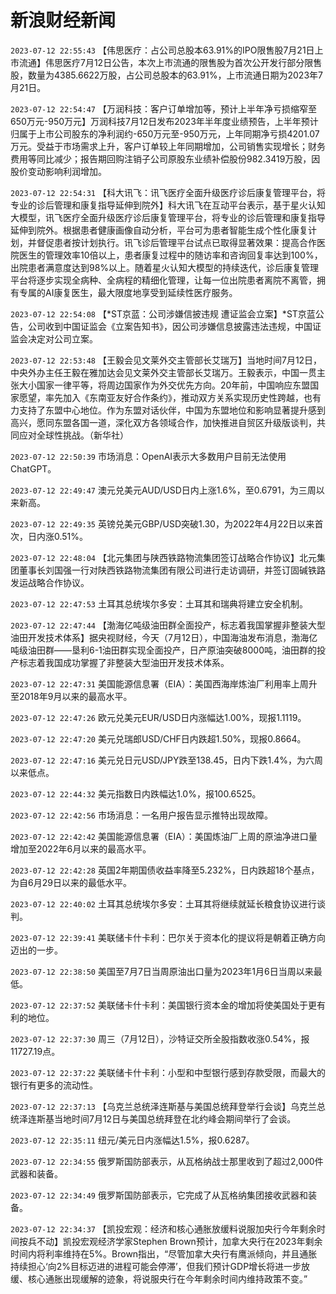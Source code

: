 # 新浪财经新闻
`2023-07-12 22:55:43` 【伟思医疗：占公司总股本63.91%的IPO限售股7月21日上市流通】伟思医疗7月12日公告，本次上市流通的限售股为首次公开发行部分限售股，数量为4385.6622万股，占公司总股本的63.91%，上市流通日期为2023年7月21日。

`2023-07-12 22:54:47` 【万润科技：客户订单增加等，预计上半年净亏损缩窄至650万元-950万元】万润科技7月12日发布2023年半年度业绩预告，上半年预计归属于上市公司股东的净利润约-650万元至-950万元，上年同期净亏损4201.07万元。受益于市场需求上升，客户订单较上年同期增加，公司销售实现增长；财务费用等同比减少；报告期回购注销子公司原股东业绩补偿股份982.3419万股，因股价变动影响利润增加。

`2023-07-12 22:54:31` 【科大讯飞：讯飞医疗全面升级医疗诊后康复管理平台，将专业的诊后管理和康复指导延伸到院外】科大讯飞在互动平台表示，基于星火认知大模型，讯飞医疗全面升级医疗诊后康复管理平台，将专业的诊后管理和康复指导延伸到院外。根据患者健康画像自动分析，平台可为患者智能生成个性化康复计划，并督促患者按计划执行。讯飞诊后管理平台试点已取得显著效果：提高合作医院医生的管理效率10倍以上，患者康复过程中的随访率和咨询回复率达到100%，出院患者满意度达到98%以上。随着星火认知大模型的持续迭代，诊后康复管理平台将逐步实现全病种、全病程的精细化管理，让每一位出院患者离院不离管，拥有专属的AI康复医生，最大限度地享受到延续性医疗服务。

`2023-07-12 22:54:08` 【*ST京蓝：公司涉嫌信披违规 遭证监会立案】*ST京蓝公告，公司收到中国证监会《立案告知书》，因公司涉嫌信息披露违法违规，中国证监会决定对公司立案。

`2023-07-12 22:53:48` 【王毅会见文莱外交主管部长艾瑞万】当地时间7月12日，中央外办主任王毅在雅加达会见文莱外交主管部长艾瑞万。王毅表示，中国一贯主张大小国家一律平等，将周边国家作为外交优先方向。20年前，中国响应东盟国家愿望，率先加入《东南亚友好合作条约》，推动双方关系实现历史性跨越，也有力支持了东盟中心地位。作为东盟对话伙伴，中国为东盟地位和影响显著提升感到高兴，愿同东盟各国一道，深化双方各领域合作，加快推进自贸区升级版谈判，共同应对全球性挑战。（新华社）

`2023-07-12 22:50:39` 市场消息：OpenAI表示大多数用户目前无法使用ChatGPT。

`2023-07-12 22:49:47` 澳元兑美元AUD/USD日内上涨1.6%，至0.6791，为三周以来新高。

`2023-07-12 22:49:35` 英镑兑美元GBP/USD突破1.30，为2022年4月22日以来首次，日内涨0.51%。

`2023-07-12 22:48:04` 【北元集团与陕西铁路物流集团签订战略合作协议】北元集团董事长刘国强一行对陕西铁路物流集团有限公司进行走访调研，并签订固碱铁路发运战略合作协议。

`2023-07-12 22:47:53` 土耳其总统埃尔多安：土耳其和瑞典将建立安全机制。

`2023-07-12 22:47:44` 【渤海亿吨级油田群全面投产，标志着我国掌握非整装大型油田开发技术体系】据央视财经，今天（7月12日），中国海油发布消息，渤海亿吨级油田群——垦利6-1油田群实现全面投产，日产原油突破8000吨，油田群的投产标志着我国成功掌握了非整装大型油田开发技术体系。

`2023-07-12 22:47:31` 美国能源信息署（EIA）：美国西海岸炼油厂利用率上周升至2018年9月以来的最高水平。

`2023-07-12 22:47:26` 欧元兑美元EUR/USD日内涨幅达1.00%，现报1.1119。

`2023-07-12 22:47:20` 美元兑瑞郎USD/CHF日内跌超1.50%，现报0.8664。

`2023-07-12 22:47:16` 美元兑日元USD/JPY跌至138.45，日内下跌1.4%，为六周以来低点。

`2023-07-12 22:44:32` 美元指数日内跌幅达1.0%，报100.6525。

`2023-07-12 22:42:56` 市场消息：一名用户报告显示推特出现故障。

`2023-07-12 22:42:42` 美国能源信息署（EIA）：美国炼油厂上周的原油净进口量增加至2022年6月以来的最高水平。

`2023-07-12 22:42:28` 英国2年期国债收益率降至5.232%，日内跌超18个基点，为自6月29日以来的最低水平。

`2023-07-12 22:40:02` 土耳其总统埃尔多安：土耳其将继续就延长粮食协议进行谈判。

`2023-07-12 22:39:41` 美联储卡什卡利：巴尔关于资本化的提议将是朝着正确方向迈出的一步。

`2023-07-12 22:38:50` 美国至7月7日当周原油出口量为2023年1月6日当周以来最低。

`2023-07-12 22:37:52` 美联储卡什卡利：美国银行资本金的增加将使美国处于更有利的地位。

`2023-07-12 22:37:30` 周三（7月12日），沙特证交所全股指数收涨0.54%，报11727.19点。

`2023-07-12 22:37:22` 美联储卡什卡利：小型和中型银行感到存款受限，而最大的银行有更多的流动性。

`2023-07-12 22:37:13` 【乌克兰总统泽连斯基与美国总统拜登举行会谈】乌克兰总统泽连斯基当地时间7月12日与美国总统拜登在北约峰会期间举行了会谈。

`2023-07-12 22:35:11` 纽元/美元日内涨幅达1.5%，报0.6287。

`2023-07-12 22:34:55` 俄罗斯国防部表示，从瓦格纳战士那里收到了超过2,000件武器和装备。

`2023-07-12 22:34:49` 俄罗斯国防部表示，它完成了从瓦格纳集团接收武器和装备。

`2023-07-12 22:34:37` 【凯投宏观：经济和核心通胀放缓料说服加央行今年剩余时间按兵不动】凯投宏观经济学家Stephen Brown预计，加拿大央行在2023年剩余时间内将利率维持在5%。Brown指出，“尽管加拿大央行有鹰派倾向，并且通胀持续担心‘向2%目标迈进的进程可能会停滞’，但我们预计GDP增长将进一步放缓、核心通胀出现缓解的迹象，将说服央行在今年剩余时间内维持政策不变。”

